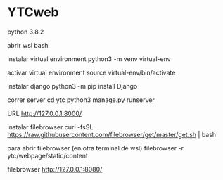 # YTCweb

python 3.8.2

abrir wsl
bash

instalar virtual environment
python3 -m venv virtual-env

activar virtual environment
source virtual-env/bin/activate

instalar django
python3 -m pip install Django

correr server
cd ytc
python3 manage.py runserver

URL
http://127.0.0.1:8000/

instalar filebrowser
curl -fsSL https://raw.githubusercontent.com/filebrowser/get/master/get.sh | bash

para abrir filebrowser (en otra terminal de wsl)
filebrowser -r ytc/webpage/static/content

filebrowser
http://127.0.0.1:8080/